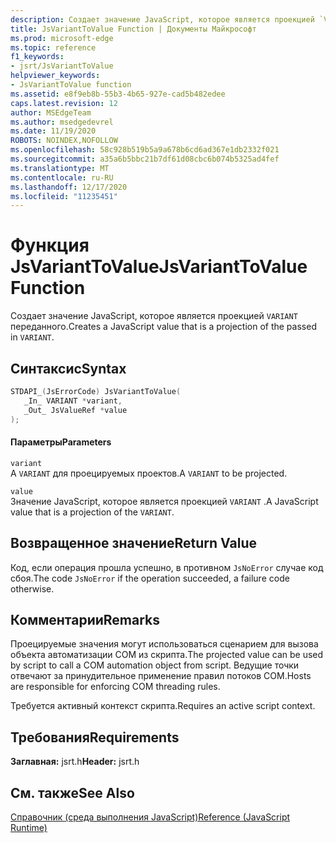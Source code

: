 ```yaml
---
description: Создает значение JavaScript, которое является проекцией `VARIANT` переданного.
title: JsVariantToValue Function | Документы Майкрософт
ms.prod: microsoft-edge
ms.topic: reference
f1_keywords:
- jsrt/JsVariantToValue
helpviewer_keywords:
- JsVariantToValue function
ms.assetid: e8f9eb8b-55b3-4b65-927e-cad5b482edee
caps.latest.revision: 12
author: MSEdgeTeam
ms.author: msedgedevrel
ms.date: 11/19/2020
ROBOTS: NOINDEX,NOFOLLOW
ms.openlocfilehash: 58c928b519b5a9a678b6cd6ad367e1db2332f021
ms.sourcegitcommit: a35a6b5bbc21b7df61d08cbc6b074b5325ad4fef
ms.translationtype: MT
ms.contentlocale: ru-RU
ms.lasthandoff: 12/17/2020
ms.locfileid: "11235451"
---
```

# <span data-ttu-id="b2755-103">Функция JsVariantToValue</span><span class="sxs-lookup"><span data-stu-id="b2755-103">JsVariantToValue Function</span></span>

<span data-ttu-id="b2755-104">Создает значение JavaScript, которое является проекцией `VARIANT` переданного.</span><span class="sxs-lookup"><span data-stu-id="b2755-104">Creates a JavaScript value that is a projection of the passed in `VARIANT`.</span></span>  
  
## <span data-ttu-id="b2755-105">Синтаксис</span><span class="sxs-lookup"><span data-stu-id="b2755-105">Syntax</span></span>  
  
```cpp  
STDAPI_(JsErrorCode) JsVariantToValue(  
   _In_ VARIANT *variant,  
   _Out_ JsValueRef *value  
);  
```  
  
#### <span data-ttu-id="b2755-106">Параметры</span><span class="sxs-lookup"><span data-stu-id="b2755-106">Parameters</span></span>  
 `variant`  
 <span data-ttu-id="b2755-107">A `VARIANT` для проецируемых проектов.</span><span class="sxs-lookup"><span data-stu-id="b2755-107">A `VARIANT` to be projected.</span></span>  
  
 `value`  
 <span data-ttu-id="b2755-108">Значение JavaScript, которое является проекцией `VARIANT` .</span><span class="sxs-lookup"><span data-stu-id="b2755-108">A JavaScript value that is a projection of the `VARIANT`.</span></span>  
  
## <span data-ttu-id="b2755-109">Возвращенное значение</span><span class="sxs-lookup"><span data-stu-id="b2755-109">Return Value</span></span>  
 <span data-ttu-id="b2755-110">Код, если операция прошла успешно, в противном `JsNoError` случае код сбоя.</span><span class="sxs-lookup"><span data-stu-id="b2755-110">The code `JsNoError` if the operation succeeded, a failure code otherwise.</span></span>  
  
## <span data-ttu-id="b2755-111">Комментарии</span><span class="sxs-lookup"><span data-stu-id="b2755-111">Remarks</span></span>  
 <span data-ttu-id="b2755-112">Проецируемые значения могут использоваться сценарием для вызова объекта автоматизации COM из скрипта.</span><span class="sxs-lookup"><span data-stu-id="b2755-112">The projected value can be used by script to call a COM automation object from script.</span></span> <span data-ttu-id="b2755-113">Ведущие точки отвечают за принудительное применение правил потоков COM.</span><span class="sxs-lookup"><span data-stu-id="b2755-113">Hosts are responsible for enforcing COM threading rules.</span></span>  
  
 <span data-ttu-id="b2755-114">Требуется активный контекст скрипта.</span><span class="sxs-lookup"><span data-stu-id="b2755-114">Requires an active script context.</span></span>  
  
## <span data-ttu-id="b2755-115">Требования</span><span class="sxs-lookup"><span data-stu-id="b2755-115">Requirements</span></span>  
 <span data-ttu-id="b2755-116">**Заглавная:** jsrt.h</span><span class="sxs-lookup"><span data-stu-id="b2755-116">**Header:** jsrt.h</span></span>  
  
## <span data-ttu-id="b2755-117">См. также</span><span class="sxs-lookup"><span data-stu-id="b2755-117">See Also</span></span>  
 [<span data-ttu-id="b2755-118">Справочник (среда выполнения JavaScript)</span><span class="sxs-lookup"><span data-stu-id="b2755-118">Reference (JavaScript Runtime)</span></span>](../chakra-hosting/reference-javascript-runtime.md)
